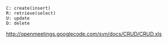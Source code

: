 
```
C: create(insert)
R: retrieve(select)
U: update
D: delete

```

http://openmeetings.googlecode.com/svn/docs/CRUD/CRUD.xls